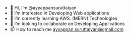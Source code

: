 - 👋 Hi, I’m @ayyappansuruttaiyan
- 👀 I’m interested in Developing Web applications
- 🌱 I’m currently learning AWS. (MERN) Technologies
- 💞️ I’m looking to collaborate on Developing Applications
- 📫 How to reach me ayyappan.suruttaiyan@gmail.com

<!---
ayyappansuruttaiyan/ayyappansuruttaiyan is a ✨ special ✨ repository because its `README.md` (this file) appears on your GitHub profile.
You can click the Preview link to take a look at your changes.
--->
